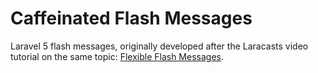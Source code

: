 Caffeinated Flash Messages
==========================
Laravel 5 flash messages, originally developed after the Laracasts video tutorial on the same topic: [Flexible Flash Messages](https://laracasts.com/lessons/flexible-flash-messages).
